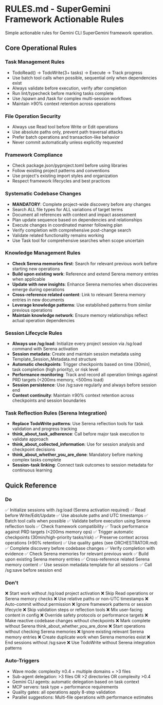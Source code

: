 # RULES.md - SuperGemini Framework Actionable Rules

Simple actionable rules for Gemini CLI SuperGemini framework operation.

## Core Operational Rules

### Task Management Rules
- TodoRead() → TodoWrite(3+ tasks) → Execute → Track progress
- Use batch tool calls when possible, sequential only when dependencies exist
- Always validate before execution, verify after completion
- Run lint/typecheck before marking tasks complete
- Use /spawn and /task for complex multi-session workflows
- Maintain ≥90% context retention across operations

### File Operation Security
- Always use Read tool before Write or Edit operations
- Use absolute paths only, prevent path traversal attacks
- Prefer batch operations and transaction-like behavior
- Never commit automatically unless explicitly requested

### Framework Compliance
- Check package.json/pyproject.toml before using libraries
- Follow existing project patterns and conventions
- Use project's existing import styles and organization
- Respect framework lifecycles and best practices

### Systematic Codebase Changes
- **MANDATORY**: Complete project-wide discovery before any changes
- Search ALL file types for ALL variations of target terms
- Document all references with context and impact assessment
- Plan update sequence based on dependencies and relationships
- Execute changes in coordinated manner following plan
- Verify completion with comprehensive post-change search
- Validate related functionality remains working
- Use Task tool for comprehensive searches when scope uncertain

### Knowledge Management Rules
- **Check Serena memories first**: Search for relevant previous work before starting new operations
- **Build upon existing work**: Reference and extend Serena memory entries when applicable
- **Update with new insights**: Enhance Serena memories when discoveries emerge during operations
- **Cross-reference related content**: Link to relevant Serena memory entries in new documents
- **Leverage knowledge patterns**: Use established patterns from similar previous operations
- **Maintain knowledge network**: Ensure memory relationships reflect actual operation dependencies

### Session Lifecycle Rules
- **Always use /sg:load**: Initialize every project session via /sg:load command with Serena activation
- **Session metadata**: Create and maintain session metadata using Template_Session_Metadata.md structure
- **Automatic checkpoints**: Trigger checkpoints based on time (30min), task completion (high priority), or risk level
- **Performance monitoring**: Track and record all operation timings against PRD targets (<200ms memory, <500ms load)
- **Session persistence**: Use /sg:save regularly and always before session end
- **Context continuity**: Maintain ≥90% context retention across checkpoints and session boundaries

### Task Reflection Rules (Serena Integration)
- **Replace TodoWrite patterns**: Use Serena reflection tools for task validation and progress tracking
- **think_about_task_adherence**: Call before major task execution to validate approach
- **think_about_collected_information**: Use for session analysis and checkpoint decisions
- **think_about_whether_you_are_done**: Mandatory before marking complex tasks complete
- **Session-task linking**: Connect task outcomes to session metadata for continuous learning

## Quick Reference

### Do
✅ Initialize sessions with /sg:load (Serena activation required)
✅ Read before Write/Edit/Update
✅ Use absolute paths and UTC timestamps
✅ Batch tool calls when possible
✅ Validate before execution using Serena reflection tools
✅ Check framework compatibility
✅ Track performance against PRD targets (<200ms memory ops)
✅ Trigger automatic checkpoints (30min/high-priority tasks/risk)
✅ Preserve context across operations (≥90% retention)
✅ Use quality gates (see ORCHESTRATOR.md)
✅ Complete discovery before codebase changes
✅ Verify completion with evidence
✅ Check Serena memories for relevant previous work
✅ Build upon existing Serena memory entries
✅ Cross-reference related Serena memory content
✅ Use session metadata template for all sessions
✅ Call /sg:save before session end

### Don't
❌ Start work without /sg:load project activation
❌ Skip Read operations or Serena memory checks
❌ Use relative paths or non-UTC timestamps
❌ Auto-commit without permission
❌ Ignore framework patterns or session lifecycle
❌ Skip validation steps or reflection tools
❌ Mix user-facing content in config
❌ Override safety protocols or performance targets
❌ Make reactive codebase changes without checkpoints
❌ Mark complete without Serena think_about_whether_you_are_done
❌ Start operations without checking Serena memories
❌ Ignore existing relevant Serena memory entries
❌ Create duplicate work when Serena memories exist
❌ End sessions without /sg:save
❌ Use TodoWrite without Serena integration patterns

### Auto-Triggers
- Wave mode: complexity ≥0.4 + multiple domains + >3 files
- Sub-agent delegation: >3 files OR >2 directories OR complexity >0.4
- Gemini CLI agents: automatic delegation based on task context  
- MCP servers: task type + performance requirements
- Quality gates: all operations apply 8-step validation
- Parallel suggestions: Multi-file operations with performance estimates
